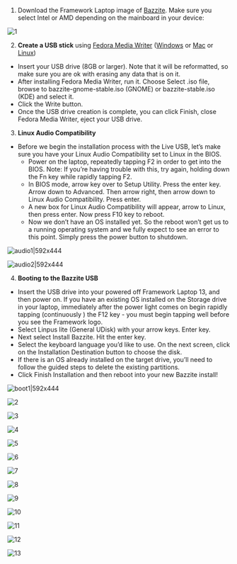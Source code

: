 <!-- ANCHOR: METADATA -->
<!--{"url_discourse": "https://universal-blue.discourse.group/docs?topic=1819", "fetched_at": "2024-09-03 16:43:25.971719+00:00"}-->
<!-- ANCHOR_END: METADATA -->

1. Download the Framework Laptop image of [Bazzite](https://bazzite.gg/). Make sure you select Intel or AMD depending on the mainboard in your device:

![1](../../img/1_bb8b596)

2. **Create a USB stick** using [Fedora Media Writer](https://docs.fedoraproject.org/en-US/fedora/latest/preparing-boot-media/#_on_windows) ([Windows](https://fedoraproject.org/fmw/FedoraMediaWriter-win32-latest.exe) or [Mac](https://fedoraproject.org/fmw/FedoraMediaWriter-osx-latest.dmg) or [Linux](https://flathub.org/apps/org.fedoraproject.MediaWriter))

* Insert your USB drive (8GB or larger). Note that it will be reformatted, so make sure you are ok with erasing any data that is on it.
* After installing Fedora Media Writer, run it. Choose Select .iso file, browse to bazzite-gnome-stable.iso (GNOME) or bazzite-stable.iso (KDE) and select it.
* Click the Write button.
* Once the USB drive creation is complete, you can click Finish, close Fedora Media Writer, eject your USB drive.

3. **Linux Audio Compatibility**

* Before we begin the installation process with the Live USB, let’s make sure you have your Linux Audio Compatibility set to Linux in the BIOS.
  * Power on the laptop, repeatedly tapping F2 in order to get into the BIOS. Note: If you’re having trouble with this, try again, holding down the Fn key while rapidly tapping F2.
  * In BIOS mode, arrow key over to Setup Utility. Press the enter key. Arrow down to Advanced. Then arrow right, then arrow down to Linux Audio Compatibility. Press enter.
  * A new box for Linux Audio Compatibility will appear, arrow to Linux, then press enter. Now press F10 key to reboot.
  * Now we don’t have an OS installed yet. So the reboot won’t get us to a running operating system and we fully expect to see an error to this point. Simply press the power button to shutdown.

![audio1|592x444](../../img/ljcQsFwbZxGitNcmd709Yyc6Ebt)

![audio2|592x444](../../img/A1kiX4zZ71b24avCpqhGx38sfb9)

4. **Booting to the Bazzite USB**

* Insert the USB drive into your powered off Framework Laptop 13, and then power on. If you have an existing OS installed on the Storage drive in your laptop, immediately after the power light comes on begin rapidly tapping (continuously ) the F12 key - you must begin tapping well before you see the Framework logo.
* Select Linpus lite (General UDisk) with your arrow keys. Enter key.
* Next select Install Bazzite. Hit the enter key.
* Select the keyboard language you’d like to use. On the next screen, click on the Installation Destination button to choose the disk.
* If there is an OS already installed on the target drive, you’ll need to follow the guided steps to delete the existing partitions.
* Click Finish Installation and then reboot into your new Bazzite install!

![boot1|592x444](../../img/6Zt8cOSmHmTUKeAn69u2H6zH8E9)

![2](../../img/j9Ridw0uEMLSGL2YHK8TBjUfB5A)

![3](../../img/h1JBbkF6XbEmaTTdqMFS9R1VNCB)

![4](../../img/oFQYnOgxenGVZGd5lJPwpYZ2j4p)

![5](../../img/1xoM895gIQwuYEwwg8uXxglYsEm)

![6](../../img/1u9sjJskEjmp8GplO9Cl96M7Pwj)

![7](../../img/m5qHTr63ugCSQj5TfKKSeZnPyCJ)

![8](../../img/2I822woJsbGWMiSJL71gYyLk6ne)

![9](../../img/r6ysuSWc8ocI4LI97zKld3Zt1A5)

![10](../../img/5z4yBBB8vpLFVz227WsgJj7w0Px)

![11](../../img/yET4erFoNd1qwciWLgjBX6pNpDc)

![12](../../img/AmFHEs5fF7Wbtcgj80rrNR7VVUt)

![13](../../img/4RQ8F46w68MzupeDSvHkHMTIYsi)
